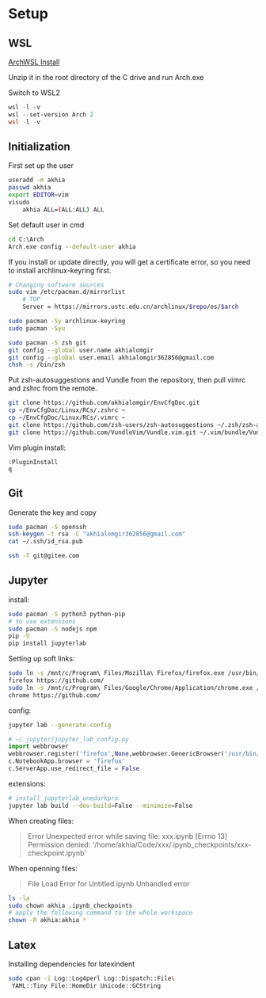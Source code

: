 # Setup

## WSL

[ArchWSL Install](https://github.com/yuk7/ArchWSL/releases)

Unzip it in the root directory of the C drive and run Arch.exe

Switch to WSL2

```PowerShell
wsl -l -v
wsl --set-version Arch 2
wsl -l -v
```

## Initialization

First set up the user

```sh
useradd -m akhia
passwd akhia
export EDITOR=vim
visudo
    akhia ALL=(ALL:ALL) ALL
```

Set default user in cmd

```cmd
cd C:\Arch
Arch.exe config --default-user akhia
```

If you install or update directly, you will get a certificate error, so you need to install archlinux-keyring first.

```sh
# Changing software sources
sudo vim /etc/pacman.d/mirrorlist
    # TOP
    Server = https://mirrors.ustc.edu.cn/archlinux/$repo/os/$arch

sudo pacman -Sy archlinux-keyring
sudo pacman -Syu

sudo pacman -S zsh git
git config --global user.name akhialomgir
git config --global user.email akhialomgir362856@gmail.com
chsh -s /bin/zsh
```

Put zsh-autosuggestions and Vundle from the repository, then pull vimrc and zshrc from the remote.

```sh
git clone https://github.com/akhialomgir/EnvCfgDoc.git
cp ~/EnvCfgDoc/Linux/RCs/.zshrc ~
cp ~/EnvCfgDoc/Linux/RCs/.vimrc ~
git clone https://github.com/zsh-users/zsh-autosuggestions ~/.zsh/zsh-autosuggestions
git clone https://github.com/VundleVim/Vundle.vim.git ~/.vim/bundle/Vundle.vim
```

Vim plugin install:

```vim
:PluginInstall
q
```

## Git

Generate the key and copy

```sh
sudo pacman -S openssh
ssh-keygen -t rsa -C "akhialomgir362856@gmail.com"
cat ~/.ssh/id_rsa.pub

ssh -T git@gitee.com
```

## Jupyter

install:

```sh
sudo pacman -S python3 python-pip
# to use extensions
sudo pacman -S nodejs npm
pip -V
pip install jupyterlab
```

Setting up soft links:

```sh
sudo ln -s /mnt/c/Program\ Files/Mozilla\ Firefox/firefox.exe /usr/bin/firefox
firefox https://github.com/
sudo ln -s /mnt/c/Program\ Files/Google/Chrome/Application/chrome.exe /usr/bin/chrome
chrome https://github.com/
```

config:

```sh
jupyter lab --generate-config
```

```py
# ~/.jupyter/jupyter_lab_config.py
import webbrowser
webbrowser.register('firefox',None,webbrowser.GenericBrowser('/usr/bin/firefox'))
c.NotebookApp.browser = 'firefox'
c.ServerApp.use_redirect_file = False
```

extensions:

```sh
# install jupyterlab_onedarkpro
jupyter lab build --dev-build=False --minimize=False
```

When creating files:

> Error Unexpected error while saving file: xxx.ipynb [Errno 13] Permission denied: '/home/akhia/Code/xxx/.ipynb_checkpoints/xxx-checkpoint.ipynb'

When openning files:

> File Load Error for Untitled.ipynb Unhandled error

```sh
ls -la
sudo chown akhia .ipynb_checkpoints
# apply the following command to the whole workspace
chown -R akhia:akhia *
```

## Latex

Installing dependencies for latexindent

```sh
sudo cpan -i Log::Log4perl Log::Dispatch::File\
 YAML::Tiny File::HomeDir Unicode::GCString
```
